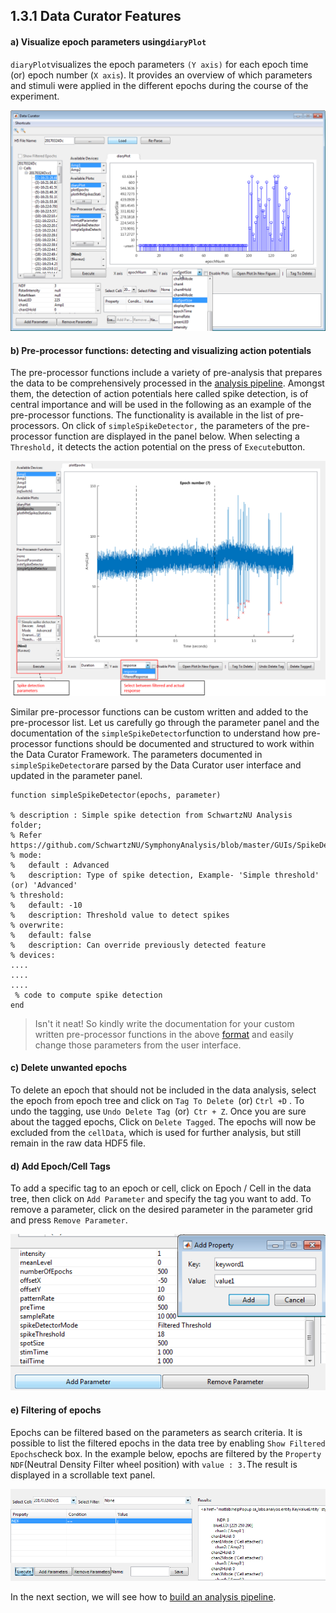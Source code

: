 ## 1.3.1 Data Curator Features

#### a\) Visualize epoch parameters using`diaryPlot`

`diaryPlot`visualizes the epoch parameters `(Y axis)` for each epoch time \(or\) epoch number \(`X axis`\). It provides an overview of which parameters and stimuli were applied in the different epochs during the course of the experiment.

![](/assets/diary_plot.png)

#### b\) Pre-processor functions: detecting and visualizing action potentials

The pre-processor functions include a variety of pre-analysis that prepares the data to be comprehensively processed in the [analysis pipeline](/building-analysis-pipeline.md). Amongst them, the detection of action potentials here called spike detection, is of central importance and will be used in the following as an example of the pre-processor functions. The functionality is available in the list of pre-processors. On click of `simpleSpikeDetector,` the parameters of the pre-processor function are displayed in the panel below. When selecting a `Threshold,` it detects the action potential on the press of `Execute`button.

![](/assets/spike_detection.png)

Similar pre-processor functions can be custom written and added to the pre-processor list. Let us carefully go through the parameter panel and the documentation of the `simpleSpikeDetector`function to understand how pre-processor functions should be documented and structured to work within the Data Curator Framework. The parameters documented in `simpleSpikeDetector`are parsed by the Data Curator user interface and updated in the parameter panel.

```
function simpleSpikeDetector(epochs, parameter)

% description : Simple spike detection from SchwartzNU Analysis folder; 
% Refer https://github.com/SchwartzNU/SymphonyAnalysis/blob/master/GUIs/SpikeDetectorGUI.m
% mode:
%   default : Advanced
%   description: Type of spike detection, Example- 'Simple threshold' (or) 'Advanced'
% threshold:
%   default: -10
%   description: Threshold value to detect spikes
% overwrite:
%   default: false
%   description: Can override previously detected feature
% devices:
....
....
....
 % code to compute spike detection 
end
```

> Isn't it neat! So kindly write the documentation for your custom written pre-processor functions in the above [format](http://yaml.org/) and easily change those parameters from the user interface.

#### c\) Delete unwanted epochs

To delete an epoch that should not be included in the data analysis, select the epoch from epoch tree and click on `Tag To Delete `\(or\) `Ctrl +D` . To undo the tagging, use `Undo Delete Tag `\(or\)` Ctr + Z`. Once you are sure about the tagged epochs, Click on `Delete Tagged`. The epochs will now be excluded from the `cellData`, which is used for further analysis, but still remain in the raw data HDF5 file.

#### d\) Add Epoch/Cell Tags

To add a specific tag to an epoch or cell, click on Epoch / Cell in the data tree, then click on `Add Parameter` and specify the tag you want to add. To remove a parameter, click on the desired parameter in the parameter grid and press `Remove Parameter`.



![](/assets/add_keyword.png)

#### e\) Filtering of epochs

Epochs can be filtered based on the parameters as search criteria. It is possible to list the filtered epochs in the data tree by enabling `Show Filtered Epochs`check box. In the example below, epochs are filtered by the `Property NDF`\(Neutral Density Filter wheel position\) with `value : 3.`The result is displayed in a scrollable text panel.

![](/assets/filtering.png)

In the next section, we will see how to [build an analysis pipeline](/building-analysis-pipeline.md).

